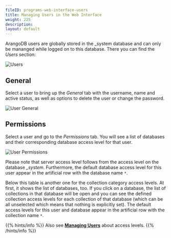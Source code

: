 ```yaml
---
fileID: programs-web-interface-users
title: Managing Users in the Web Interface
weight: 225
description: 
layout: default
---
```

ArangoDB users are globally stored in the \_system database and can only be
mananged while logged on to this database. There you can find the *Users* section:

![Users](/images/users.png)

## General

Select a user to bring up the *General* tab with the username, name and active
status, as well as options to delete the user or change the password.

![User General](/images/userGeneral.png)

## Permissions

Select a user and go to the *Permissions* tab. You will see a list of databases
and their corresponding database access level for that user.

![User Permissions](/images/userPermissions.png)

Please note that server access level follows from the access level on
the database *\_system*. Furthermore, the default database access level
for this user appear in the artificial row with the database name `*`.

Below this table is another one for the collection category access
levels. At first, it shows the list of databases, too. If you click on a
database, the list of collections in that database will be open and you
can see the defined collection access levels for each collection of that
database (which can be all unselected which means that nothing is
explicitly set). The default access levels for this user and database
appear in the artificial row with the collection name `*`.


{{% hints/info %}}
  Also see [**Managing Users**](../../administration/user-management/) about access levels.
{{% /hints/info %}}
